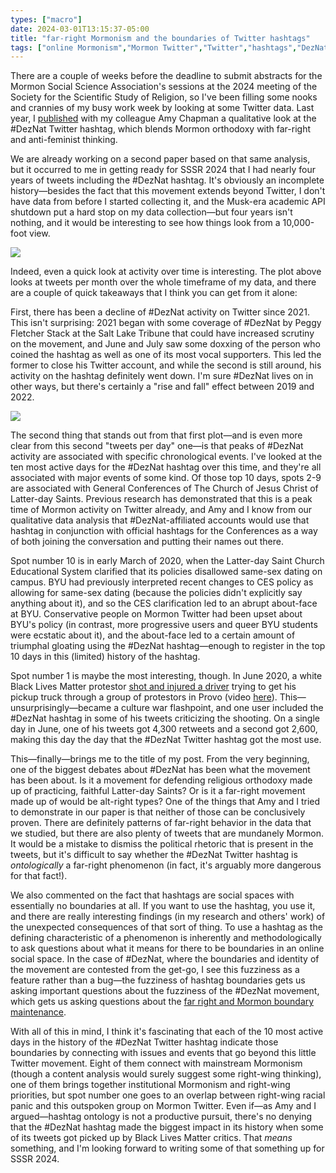 ```yaml
---
types: ["macro"]
date: 2024-03-01T13:15:37-05:00
title: "far-right Mormonism and the boundaries of Twitter hashtags"
tags: ["online Mormonism","Mormon Twitter","Twitter","hashtags","DezNat","Mormon Social Science Association","SSSR","MSSA","BYU","Church Educational System","LGBTQ"]
---
```

There are a couple of weeks before the deadline to submit abstracts for the Mormon Social Science Association's sessions at the 2024 meeting of the Society for the Scientific Study of Religion, so I've been filling some nooks and crannies of my busy work week by looking at some Twitter data. Last year, I [published](https://spencergreenhalgh.com/work/far-right-and-anti-feminist-influences-on-a-mormon-twitter-hashtag/) with my colleague Amy Chapman a qualitative look at the #DezNat Twitter hashtag, which blends Mormon orthodoxy with far-right and anti-feminist thinking. 

We are already working on a second paper based on that same analysis, but it occurred to me in getting ready for SSSR 2024 that I had nearly four years of tweets including the #DezNat hashtag. It's obviously an incomplete history—besides the fact that this movement extends beyond Twitter, I don't have data from before I started collecting it, and the Musk-era academic API shutdown put a hard stop on my data collection—but four years isn't nothing, and it would be interesting to see how things look from a 10,000-foot view.

![](https://spencergreenhalgh.com/DezNat_tweets_per_month.png)

Indeed, even a quick look at activity over time is interesting. The plot above looks at tweets per month over the whole timeframe of my data, and there are a couple of quick takeaways that I think you can get from it alone: 

First, there has been a decline of #DezNat activity on Twitter since 2021. This isn't surprising: 2021 began with some coverage of #DezNat by Peggy Fletcher Stack at the Salt Lake Tribune that could have increased scrutiny on the movement, and June and July saw some doxxing of the person who coined the hashtag as well as one of its most vocal supporters. This led the former to close his Twitter account, and while the second is still around, his activity on the hashtag definitely went down. I'm sure #DezNat lives on in other ways, but there's certainly a "rise and fall" effect between 2019 and 2022.

![](https://spencergreenhalgh.com/DezNat_tweets_per_day.png)

The second thing that stands out from that first plot—and is even more clear from this second "tweets per day" one—is that peaks of #DezNat activity are associated with specific chronological events. I've looked at the ten most active days for the #DezNat hashtag over this time, and they're all associated with major events of some kind. Of those top 10 days, spots 2-9 are associated with General Conferences of The Church of Jesus Christ of Latter-day Saints. Previous research has demonstrated that this is a peak time of Mormon activity on Twitter already, and Amy and I know from our qualitative data analysis that #DezNat-affiliated accounts would use that hashtag in conjunction with official hashtags for the Conferences as a way of both joining the conversation and putting their names out there. 

Spot number 10 is in early March of 2020, when the Latter-day Saint Church Educational System clarified that its policies disallowed same-sex dating on campus. BYU had previously interpreted recent changes to CES policy as allowing for same-sex dating (because the policies didn't explicitly say anything about it), and so the CES clarification led to an abrupt about-face at BYU. Conservative people on Mormon Twitter had been upset about BYU's policy (in contrast, more progressive users and queer BYU students were ecstatic about it), and the about-face led to a certain amount of triumphal gloating using the #DezNat hashtag—enough to register in the top 10 days in this (limited) history of the hashtag.

Spot number 1 is maybe the most interesting, though. In June 2020, a white Black Lives Matter protestor [shot and injured a driver](https://www.sltrib.com/news/2021/08/30/year-after-mass/) trying to get his pickup truck through a group of protestors in Provo (video [here](https://www.youtube.com/watch?v=dP11NZ1LwZM)). This—unsurprisingly—became a culture war flashpoint, and one user included the #DezNat hashtag in some of his tweets criticizing the shooting. On a single day in June, one of his tweets got 4,300 retweets and a second got 2,600, making this day the day that the #DezNat Twitter hashtag got the most use. 

This—finally—brings me to the title of my post. From the very beginning, one of the biggest debates about #DezNat has been what the movement has been about. Is it a movement for defending religious orthodoxy made up of practicing, faithful Latter-day Saints? Or is it a far-right movement made up of would be alt-right types? One of the things that Amy and I tried to demonstrate in our paper is that neither of those can be conclusively proven. There are definitely patterns of far-right behavior in the data that we studied, but there are also plenty of tweets that are mundanely Mormon. It would be a mistake to dismiss the political rhetoric that is present in the tweets, but it's difficult to say whether the #DezNat Twitter hashtag is *ontologically* a far-right phenomenon (in fact, it's arguably more dangerous for that fact!).

We also commented on the fact that hashtags are social spaces with essentially no boundaries at all. If you want to use the hashtag, you use it, and there are really interesting findings (in my research and others' work) of the unexpected consequences of that sort of thing. To use a hashtag as the defining characteristic of a phenomenon is inherently and methodologically to ask questions about what it means for there to be boundaries in an online social space. In the case of #DezNat, where the boundaries and identity of the movement are contested from the get-go, I see this fuzziness as a feature rather than a bug—the fuzziness of hashtag boundaries gets us asking important questions about the fuzziness of the #DezNat movement, which gets us asking questions about the [far right and Mormon boundary maintenance](https://spencergreenhalgh.com/work/nov%C3%A1k-orb%C3%A1n-and-ballard-the-far-right-and-mormon-boundary-maintenance/).

With all of this in mind, I think it's fascinating that each of the 10 most active days in the history of the #DezNat Twitter hashtag indicate those boundaries by connecting with issues and events that go beyond this little Twitter movement. Eight of them connect with mainstream Mormonism (though a content analysis would surely suggest some right-wing thinking), one of them brings together institutional Mormonism and right-wing priorities, but spot number one goes to an overlap between right-wing racial panic and this outspoken group on Mormon Twitter. Even if—as Amy and I argued—hashtag ontology is not a productive pursuit, there's no denying that the #DezNat hashtag made the biggest impact in its history when some of its tweets got picked up by Black Lives Matter critics. That *means* something, and I'm looking forward to writing some of that something up for SSSR 2024.
